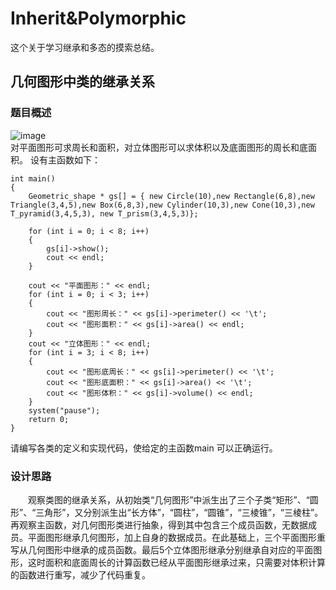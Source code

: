 # Inherit&Polymorphic
这个关于学习继承和多态的摸索总结。
## 几何图形中类的继承关系
### 题目概述
![image](https://github.com/KnifeofLondon/Inherit-Polymorphic/blob/master/%E5%87%A0%E4%BD%95%E5%9B%BE%E5%BD%A2%E4%B8%AD%E7%B1%BB%E7%9A%84%E7%BB%A7%E6%89%BF%E5%85%B3%E7%B3%BB/QQ%E6%88%AA%E5%9B%BE20190518102531.png)  
对平面图形可求周长和面积，对立体图形可以求体积以及底面图形的周长和底面积。
设有主函数如下：
```
int main()
{
	Geometric_shape * gs[] = { new Circle(10),new Rectangle(6,8),new Triangle(3,4,5),new Box(6,8,3),new Cylinder(10,3),new Cone(10,3),new T_pyramid(3,4,5,3), new T_prism(3,4,5,3)};

	for (int i = 0; i < 8; i++)
	{
		gs[i]->show();
		cout << endl;
	}

	cout << "平面图形：" << endl;
	for (int i = 0; i < 3; i++)
	{
		cout << "图形周长：" << gs[i]->perimeter() << '\t';
		cout << "图形面积：" << gs[i]->area() << endl;
	}
	cout << "立体图形：" << endl;
	for (int i = 3; i < 8; i++)
	{
		cout << "图形底周长：" << gs[i]->perimeter() << '\t';
		cout << "图形底面积：" << gs[i]->area() << '\t';
		cout << "图形体积：" << gs[i]->volume() << endl;
	}
	system("pause");
	return 0;
}
```
请编写各类的定义和实现代码，使给定的主函数main 可以正确运行。
### 设计思路
&emsp;&emsp;观察类图的继承关系，从初始类“几何图形”中派生出了三个子类“矩形”、“圆形”、“三角形”，又分别派生出“长方体”，“圆柱”，“圆锥”，“三棱锥”，“三棱柱”。再观察主函数，对几何图形类进行抽象，得到其中包含三个成员函数，无数据成员。平面图形继承几何图形，加上自身的数据成员。在此基础上，三个平面图形重写从几何图形中继承的成员函数。最后5个立体图形继承分别继承自对应的平面图形，这时面积和底面周长的计算函数已经从平面图形继承过来，只需要对体积计算的函数进行重写，减少了代码重复。
